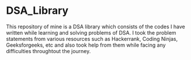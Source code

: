 # DSA_Library

This repository of mine is a DSA library which consists of the codes I have written while learning and solving problems of DSA.
I took the problem statements from various resources such as Hackerrank, Coding Ninjas, Geeksforgeeks, etc and also took help from them while facing any difficulties throughtout the journey.
